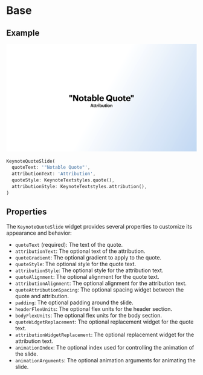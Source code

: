 # Base

## Example

![Quote slide](../img/quote_base.png)

```dart
KeynoteQuoteSlide(
  quoteText: '"Notable Quote"',
  attributionText: 'Attribution',
  quoteStyle: KeynoteTextstyles.quote(),
  attributionStyle: KeynoteTextstyles.attribution(),
)
```

## Properties

The `KeynoteQuoteSlide` widget provides several properties to customize its appearance and behavior:

- `quoteText` (required): The text of the quote.
- `attributionText`: The optional text of the attribution.
- `quoteGradient`: The optional gradient to apply to the quote.
- `quoteStyle`: The optional style for the quote text.
- `attributionStyle`: The optional style for the attribution text.
- `quoteAlignment`: The optional alignment for the quote text.
- `attributionAlignment`: The optional alignment for the attribution text.
- `quoteAttributionSpacing`: The optional spacing widget between the quote and attribution.
- `padding`: The optional padding around the slide.
- `headerFlexUnits`: The optional flex units for the header section.
- `bodyFlexUnits`: The optional flex units for the body section.
- `quoteWidgetReplacement`: The optional replacement widget for the quote text.
- `attributionWidgetReplacement`: The optional replacement widget for the attribution text.
- `animationIndex`: The optional index used for controlling the animation of the slide.
- `animationArguments`: The optional animation arguments for animating the slide.
